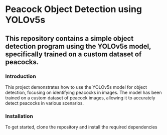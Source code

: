 <h1>Peacock Object Detection using YOLOv5s</h1>

<h2>This repository contains a simple object detection program using the YOLOv5s model, specifically trained on a custom dataset of peacocks.</h2>

<h3>Introduction</h3>

<p>This project demonstrates how to use the YOLOv5s model for object detection, focusing on identifying peacocks in images. 
  The model has been trained on a custom dataset of peacock images, allowing it to accurately detect peacocks in various scenarios.</p>

<h3>Installation</h3>

To get started, clone the repository and install the required dependencies
